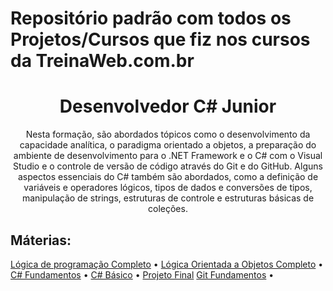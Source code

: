 <h1 align="cente">Repositório padrão com todos os Projetos/Cursos que fiz nos cursos da TreinaWeb.com.br</h1>

<h1 align="center">Desenvolvedor C# Junior</h1>
<p align="center">Nesta formação, são abordados tópicos como o desenvolvimento da capacidade analítica, o paradigma orientado a objetos, a preparação do ambiente de desenvolvimento para o .NET Framework e o C# com o Visual Studio e o controle de versão de código através do Git e do GitHub. Alguns aspectos essenciais do C# também são abordados, como a definição de variáveis e operadores lógicos, tipos de dados e conversões de tipos, manipulação de strings, estruturas de controle e estruturas básicas de coleções.</p>
<h2 align="left">Máterias:</h2>
<p align="left">
 <a href="#LP">Lógica de programação Completo</a> •
 <a href="#LOOp">Lógica Orientada a Objetos Completo</a> • 
 <a href="#Fundamentos">C# Fundamentos</a> • 
 <a href="#Basico">C# Básico</a> • 
 <a href="#ProjetoFinal">Projeto Final</a>
 <a href="#git">Git Fundamentos</a> • 
 </p>

